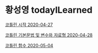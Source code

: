 # 황성영 todayILearned

[코틀린 시작 2020-04-27](https://github.com/hwangsungyoung/todayILearned/blob/master/kotlin/20200427.md)

[코틀린 기본문법 및 변수와 자료형 2020-04-28](https://github.com/hwangsungyoung/todayILearned/blob/master/kotlin/20200428.md)

[코틀린 함수 2020-05-04](https://github.com/hwangsungyoung/todayILearned/blob/master/kotlin/20200504.md)